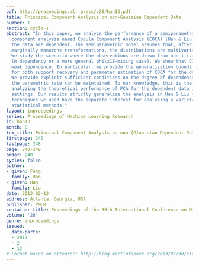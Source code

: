 ```yaml
---
pdf: http://proceedings.mlr.press/v28/han13.pdf
title: Principal Component Analysis on non-Gaussian Dependent Data
number: 1
section: cycle-1
abstract: "In this paper, we analyze the performance of a semiparametric principal
  component analysis named Copula Component Analysis (COCA) (Han & Liu, 2012) when
  the data are dependent. The semiparametric model assumes that, after unspecified
  marginally monotone transformations, the distributions are multivariate Gaussian.
  We study the scenario where the observations are drawn from non-i.i.d. processes
  (m-dependency or a more general phi\x1E-mixing case). We show that COCA can allow
  weak dependence. In particular, we provide the generalization bounds of convergence
  for both support recovery and parameter estimation of COCA for the dependent data.
  We provide explicit sufficient conditions on the degree of dependence, under which
  the parametric rate can be maintained. To our knowledge, this is the first work
  analyzing the theoretical performance of PCA for the dependent data in high dimensional
  settings. Our results strictly generalize the analysis in Han & Liu (2012) and the
  techniques we used have the separate interest for analyzing a variety of other multivariate
  statistical methods."
layout: inproceedings
series: Proceedings of Machine Learning Research
id: han13
month: 0
tex_title: Principal Component Analysis on non-{G}aussian Dependent Data
firstpage: 240
lastpage: 248
page: 240-248
order: 240
cycles: false
author:
- given: Fang
  family: Han
- given: Han
  family: Liu
date: 2013-02-13
address: Atlanta, Georgia, USA
publisher: PMLR
container-title: Proceedings of the 30th International Conference on Machine Learning
volume: '28'
genre: inproceedings
issued:
  date-parts:
  - 2013
  - 2
  - 13
# Format based on citeproc: http://blog.martinfenner.org/2013/07/30/citeproc-yaml-for-bibliographies/
---
```

